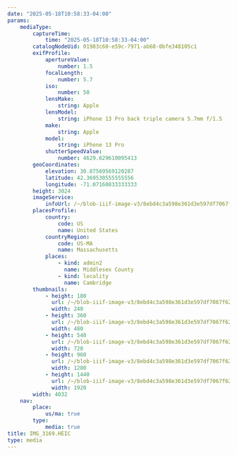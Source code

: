 ```yaml
---
date: "2025-05-18T10:58:33-04:00"
params:
    mediaType:
        captureTime:
            time: "2025-05-18T10:58:33-04:00"
        catalogNodeUid: 01983c60-e59c-7971-ab68-0bfe348105c1
        exifProfile:
            apertureValue:
                number: 1.5
            focalLength:
                number: 5.7
            iso:
                number: 50
            lensMake:
                string: Apple
            lensModel:
                string: iPhone 13 Pro back triple camera 5.7mm f/1.5
            make:
                string: Apple
            model:
                string: iPhone 13 Pro
            shutterSpeedValue:
                number: 4629.629610095413
        geoCoordinates:
            elevation: 30.87569569120287
            latitude: 42.369530555555556
            longitude: -71.07160833333333
        height: 3024
        imageService:
            infoUrl: /~/blob-iiif-image-v3/8ebd4c3a598e361d3e597df7067f62cf8db1e3c320a00189f7c84841ff829956/info.json
        placesProfile:
            country:
                code: US
                name: United States
            countryRegion:
                code: US-MA
                name: Massachusetts
            places:
                - kind: admin2
                  name: Middlesex County
                - kind: locality
                  name: Cambridge
        thumbnails:
            - height: 180
              url: /~/blob-iiif-image-v3/8ebd4c3a598e361d3e597df7067f62cf8db1e3c320a00189f7c84841ff829956/full/240%2C180/0/default.jpg
              width: 240
            - height: 360
              url: /~/blob-iiif-image-v3/8ebd4c3a598e361d3e597df7067f62cf8db1e3c320a00189f7c84841ff829956/full/480%2C360/0/default.jpg
              width: 480
            - height: 540
              url: /~/blob-iiif-image-v3/8ebd4c3a598e361d3e597df7067f62cf8db1e3c320a00189f7c84841ff829956/full/720%2C540/0/default.jpg
              width: 720
            - height: 960
              url: /~/blob-iiif-image-v3/8ebd4c3a598e361d3e597df7067f62cf8db1e3c320a00189f7c84841ff829956/full/1280%2C960/0/default.jpg
              width: 1280
            - height: 1440
              url: /~/blob-iiif-image-v3/8ebd4c3a598e361d3e597df7067f62cf8db1e3c320a00189f7c84841ff829956/full/1920%2C1440/0/default.jpg
              width: 1920
        width: 4032
    nav:
        place:
            us/ma: true
        type:
            media: true
title: IMG_3169.HEIC
type: media
---
```

